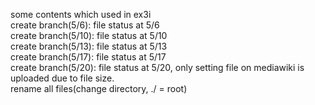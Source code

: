 some contents which used in ex3i  
create branch(5/6): file status at 5/6  
create branch(5/10): file status at 5/10  
create branch(5/13): file status at 5/13  
create branch(5/17): file status at 5/17  
create branch(5/20): file status at 5/20, only setting file on mediawiki is uploaded due to file size.  
rename all files(change directory, ./ = root)
